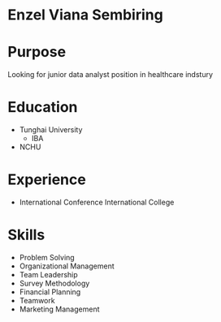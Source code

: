# Enzel Viana Sembiring

# Purpose

Looking for junior data analyst position in healthcare indstury

# Education

- Tunghai University
    - IBA
- NCHU


# Experience

- International Conference International College

# Skills
- Problem Solving
- Organizational Management
- Team Leadership
- Survey Methodology
- Financial Planning
- Teamwork
- Marketing Management